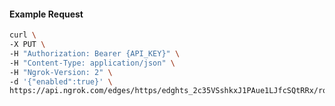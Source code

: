 <!-- Code generated for API Clients. DO NOT EDIT. -->

#### Example Request

```bash
curl \
-X PUT \
-H "Authorization: Bearer {API_KEY}" \
-H "Content-Type: application/json" \
-H "Ngrok-Version: 2" \
-d '{"enabled":true}' \
https://api.ngrok.com/edges/https/edghts_2c35VSshkxJ1PAue1LJfcSQtRRx/routes/edghtsrt_2c35VTBUJjDLurIlzwwN5RK9e39/compression
```
